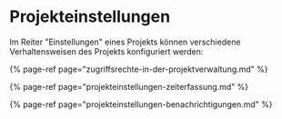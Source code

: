 # Projekteinstellungen

Im Reiter "Einstellungen" eines Projekts können verschiedene Verhaltensweisen des Projekts konfiguriert werden:

{% page-ref page="zugriffsrechte-in-der-projektverwaltung.md" %}

{% page-ref page="projekteinstellungen-zeiterfassung.md" %}

{% page-ref page="projekteinstellungen-benachrichtigungen.md" %}



